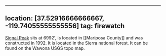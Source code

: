 
---
location: [37.52916666666667, -119.74055555555556]
tag: firewatch
---

[Signal Peak](http://www.peakbagging.com/CALookoutPhotos/SignalPeak.html) sits at 6992', is located in [[Mariposa County]] and was constructed in 1992. It is located in the Sierra national forest. It can be found on the Wawona USGS topo map.
